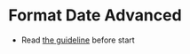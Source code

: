 # Format Date Advanced
- Read [the guideline](https://github.com/mate-academy/js_task-guideline/blob/master/README.md) before start
